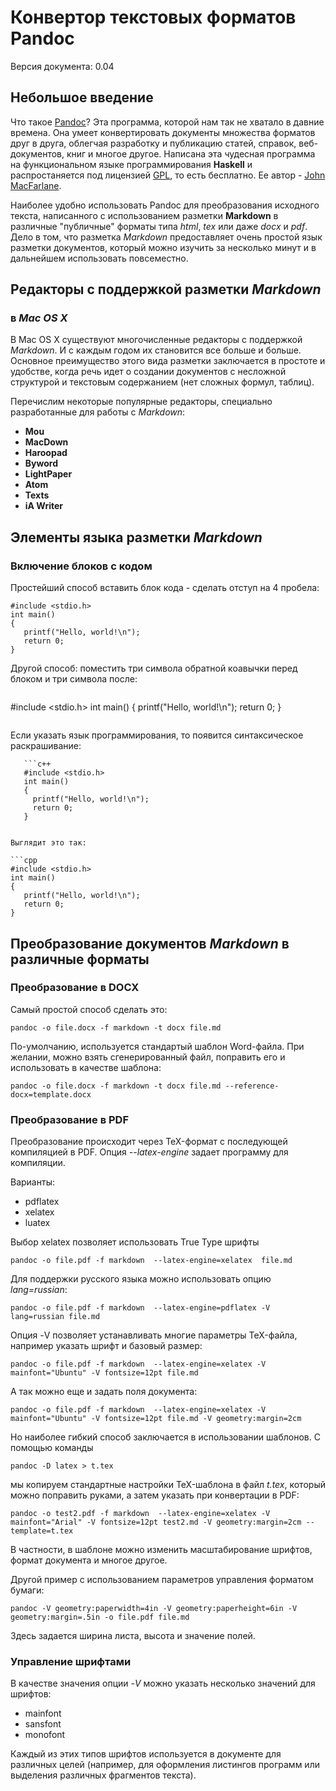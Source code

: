 # Конвертор текстовых форматов Pandoc
Версия документа: 0.04

## Небольшое введение

Что такое [Pandoc](http://pandoc.org)? Эта программа, которой нам так не хватало в давние времена. Она умеет конвертировать документы множества форматов друг в друга, облегчая разработку и публикацию статей, справок, веб-документов, книг и многое другое. Написана эта чудесная программа на функциональном языке программирования __Haskell__ и распростаняется под лицензией [GPL](http://www.gnu.org/copyleft/gpl.html), то есть бесплатно. Ее автор - [John MacFarlane](http://johnmacfarlane.net).

Наиболее удобно использовать Pandoc для преобразования исходного текста, написанного с использованием разметки __Markdown__ в различные "публичные" форматы типа _html_, _tex_ или даже _docx_ и _pdf_. Дело в том, что разметка _Markdown_ предоставляет очень простой язык разметки документов, который можно изучить за несколько минут и в дальнейшем использовать повсеместно. 

## Редакторы с поддержкой разметки _Markdown_ 

### в _Mac OS X_

В Mac OS X существуют многочисленные редакторы с поддержкой _Markdown_. И с каждым годом их становится все больше и больше. Основное преимущество этого вида разметки заключается в простоте и удобстве, когда речь идет о создании документов с несложной структурой и текстовым содержанием (нет сложных формул, таблиц).

Перечислим некоторые популярные редакторы, специально разработанные для работы с _Markdown_:

- **Mou** 
- **MacDown**
- **Haroopad**
- **Byword**
- **LightPaper**
- **Atom**
- **Texts** 
- **iA Writer** 


## Элементы языка разметки _Markdown_

### Включение блоков с кодом

Простейший способ вставить блок кода - сделать отступ на 4 пробела:

    #include <stdio.h>
    int main()
    {
       printf("Hello, world!\n");
       return 0;
    }
Другой способ: поместить три символа обратной коавычки перед блоком и три символа после:

```
   ```
   #include <stdio.h>
   int main()
   {
     printf("Hello, world!\n");
     return 0;
   }
   ```
```
Если указать язык программирования, то появится синтаксическое раскрашивание:

```
   ```с++
   #include <stdio.h>
   int main()
   {
     printf("Hello, world!\n");
     return 0;
   }
   ```
```

Выглядит это так:

```cpp
#include <stdio.h>
int main()
{
   printf("Hello, world!\n");
   return 0;
}
```

## Преобразование документов _Markdown_ в различные форматы

### Преобразование в DOCX

Самый простой способ сделать это:

    pandoc -o file.docx -f markdown -t docx file.md
    
По-умолчанию, используется стандартый шаблон Word-файла. При желании, можно взять сгенерированный файл, поправить его и использовать в качестве шаблона:

    pandoc -o file.docx -f markdown -t docx file.md --reference-docx=template.docx
    
### Преобразование в PDF

Преобразование происходит через TeX-формат с последующей компиляцией в PDF. Опция _--latex-engine_ задает программу для компиляции.

Варианты:

- pdflatex
- xelatex
- luatex

Выбор xelatex позволяет использовать True Type шрифты

    pandoc -o file.pdf -f markdown  --latex-engine=xelatex  file.md 

Для поддержки русского языка можно использовать опцию  _lang=russian_:

    pandoc -o file.pdf -f markdown  --latex-engine=pdflatex -V lang=russian file.md    

Опция -V позволяет устанавливать многие параметры TeX-файла, например указать шрифт и базовый размер:

    pandoc -o file.pdf -f markdown  --latex-engine=xelatex -V mainfont="Ubuntu" -V fontsize=12pt file.md
    
А так можно еще и задать поля документа:

    pandoc -o file.pdf -f markdown  --latex-engine=xelatex -V mainfont="Ubuntu" -V fontsize=12pt file.md -V geometry:margin=2cm    

Но наиболее гибкий способ заключается в использовании шаблонов. С помощью команды

    pandoc -D latex > t.tex 
    
мы копируем стандартные настройки TeX-шаблона в файл _t.tex_, который можно поправить руками, а затем указать при конвертации в PDF:

    pandoc -o test2.pdf -f markdown  --latex-engine=xelatex -V mainfont="Arial" -V fontsize=12pt test2.md -V geometry:margin=2cm --template=t.tex
    
В частности, в шаблоне можно изменить масштабирование шрифтов, формат документа и многое другое.

Другой пример с использованием параметров управления форматом бумаги:

    pandoc -V geometry:paperwidth=4in -V geometry:paperheight=6in -V geometry:margin=.5in -o file.pdf file.md
    
Здесь задается ширина листа, высота и значение полей.

### Управление шрифтами

В качестве значения опции _-V_ можно указать несколько значений для шрифтов:

- mainfont
- sansfont
- monofont

Каждый из этих типов шрифтов используется в документе для различных целей (например, для оформления листингов программ или выделения различных фрагментов текста).